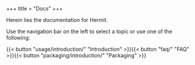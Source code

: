 +++
title = "Docs"
+++

Herein lies the documentation for Hermit.

Use the navigation bar on the left to select a topic or use one of the following:

{{< button "usage/introduction/" "Introduction" >}}{{< button "faq/" "FAQ" >}}{{< button "packaging/introduction/" "Packaging" >}}
